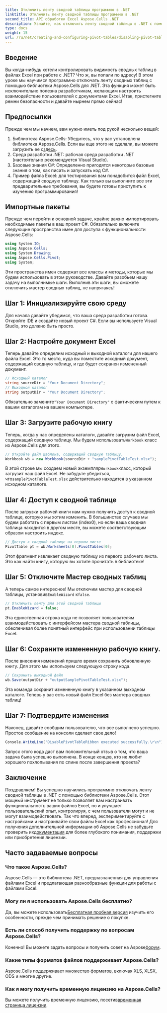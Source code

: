 ```yaml
---
title: Отключить ленту сводной таблицы программно в .NET
linktitle: Отключить ленту сводной таблицы программно в .NET
second_title: API обработки Excel Aspose.Cells .NET
description: Узнайте, как отключить ленту сводной таблицы в .NET с помощью Aspose.Cells. Это пошаговое руководство позволяет легко настроить взаимодействие с Excel.
type: docs
weight: 15
url: /ru/net/creating-and-configuring-pivot-tables/disabling-pivot-table-ribbon/
---
```

## Введение
Вы когда-нибудь хотели контролировать видимость сводных таблиц в файлах Excel при работе с .NET? Что ж, вы попали по адресу! В этом уроке мы научимся программно отключать ленту сводных таблиц с помощью библиотеки Aspose.Cells для .NET. Эта функция может быть исключительно полезна разработчикам, желающим настроить взаимодействие пользователей с документами Excel. Итак, пристегните ремни безопасности и давайте нырнем прямо сейчас!
## Предпосылки
Прежде чем мы начнем, вам нужно иметь под рукой несколько вещей:
1. Библиотека Aspose.Cells: Убедитесь, что у вас установлена библиотека Aspose.Cells. Если вы еще этого не сделали, вы можете загрузить ее с[здесь](https://releases.aspose.com/cells/net/).
2. Среда разработки .NET: рабочая среда разработки .NET (настоятельно рекомендуется Visual Studio).
3. Базовые знания C#: Определенно пригодятся некоторые базовые знания о том, как писать и запускать код C#.
4. Пример файла Excel: для тестирования вам понадобится файл Excel, содержащий сводную таблицу.
Как только вы выполните все эти предварительные требования, вы будете готовы приступить к изучению программирования!
## Импортные пакеты
Прежде чем перейти к основной задаче, крайне важно импортировать необходимые пакеты в ваш проект C#. Обязательно включите следующие пространства имен для доступа к функциональности Aspose.Cells:
```csharp
using System.IO;
using Aspose.Cells;
using System.Drawing;
using Aspose.Cells.Pivot;
using System;
```
Эти пространства имен содержат все классы и методы, которые мы будем использовать в этом руководстве.
Давайте разобьем нашу задачу на выполнимые шаги. Выполнив эти шаги, вы сможете отключить мастер сводных таблиц, не напрягаясь!
## Шаг 1: Инициализируйте свою среду
Для начала давайте убедимся, что ваша среда разработки готова. Откройте IDE и создайте новый проект C#. Если вы используете Visual Studio, это должно быть просто.
## Шаг 2: Настройте документ Excel
Теперь давайте определим исходный и выходной каталоги для нашего файла Excel. Это то место, куда вы поместите исходный документ, содержащий сводную таблицу, и где будет сохранен измененный документ.
```csharp
// Исходный каталог
string sourceDir = "Your Document Directory";
// Выходной каталог
string outputDir = "Your Document Directory";
```
 Обязательно замените`"Your Document Directory"` с фактическим путем к вашим каталогам на вашем компьютере.
## Шаг 3: Загрузите рабочую книгу
 Теперь, когда у нас определены каталоги, давайте загрузим файл Excel, содержащий сводную таблицу. Мы будем использовать`Workbook` класс из Aspose.Cells для этого.
```csharp
// Откройте файл шаблона, содержащий сводную таблицу.
Workbook wb = new Workbook(sourceDir + "samplePivotTableTest.xlsx");
```
 В этой строке мы создаем новый экземпляр`Workbook`класс, который загрузит наш файл Excel. Не забудьте убедиться, что`samplePivotTableTest.xlsx` действительно находится в указанном исходном каталоге.
## Шаг 4: Доступ к сводной таблице
После загрузки рабочей книги нам нужно получить доступ к сводной таблице, которую мы хотим изменить. В большинстве случаев мы будем работать с первым листом (index0), но если ваша сводная таблица находится в другом месте, вы можете соответствующим образом настроить индекс.
```csharp
// Доступ к сводной таблице на первом листе
PivotTable pt = wb.Worksheets[0].PivotTables[0];
```
Этот фрагмент извлекает сводную таблицу из первого рабочего листа. Это как найти книгу, которую вы хотите прочитать в библиотеке!
## Шаг 5: Отключите Мастер сводных таблиц
 А теперь самое интересное! Мы отключим мастер для сводной таблицы, установив`EnableWizard` к`false`.
```csharp
// Отключить ленту для этой сводной таблицы
pt.EnableWizard = false;
```
Эта единственная строка кода не позволяет пользователям взаимодействовать с интерфейсом мастера сводной таблицы, обеспечивая более понятный интерфейс при использовании таблицы Excel.
## Шаг 6: Сохраните измененную рабочую книгу.
После внесения изменений пришло время сохранить обновленную книгу. Для этого мы используем следующую строку кода.
```csharp
// Сохранить выходной файл
wb.Save(outputDir + "outputSamplePivotTableTest.xlsx");
```
Эта команда сохранит измененную книгу в указанном выходном каталоге. Теперь у вас есть новый файл Excel без мастера сводных таблиц!
## Шаг 7: Подтвердите изменения
Наконец, давайте сообщим пользователю, что все выполнено успешно. Простое сообщение на консоли сделает свое дело!
```csharp
Console.WriteLine("DisablePivotTableRibbon executed successfully.\r\n");
```
Запуск этого кода даст вам положительный отзыв о том, что ваша задача была успешно выполнена. В конце концов, кто не любит хорошего похлопывания по спине после завершения проекта?
## Заключение
Поздравляем! Вы успешно научились программно отключать ленту сводной таблицы в .NET с помощью библиотеки Aspose.Cells. Этот мощный инструмент не только позволяет вам настраивать функциональность ваших файлов Excel, но и улучшает пользовательский опыт, контролируя, с чем пользователи могут и не могут взаимодействовать. Так что вперед, экспериментируйте с настройками и настраивайте свои файлы Excel как профессионал! Для получения дополнительной информации об Aspose.Cells не забудьте проверить их[документация](https://reference.aspose.com/cells/net/) для более глубокого понимания, поддержки или приобретения лицензии.
## Часто задаваемые вопросы
### Что такое Aspose.Cells?
Aspose.Cells — это библиотека .NET, предназначенная для управления файлами Excel и предлагающая разнообразные функции для работы с файлами Excel.
### Могу ли я использовать Aspose.Cells бесплатно?
 Да, вы можете использовать[Бесплатная пробная версия](https://releases.aspose.com/) изучить его особенности, прежде чем принимать решение о покупке.
### Есть ли способ получить поддержку по вопросам Aspose.Cells?
 Конечно! Вы можете задать вопросы и получить совет на Aspose[форум](https://forum.aspose.com/c/cells/9).
### Какие типы форматов файлов поддерживает Aspose.Cells?
Aspose.Cells поддерживает множество форматов, включая XLS, XLSX, ODS и многие другие.
### Как я могу получить временную лицензию на Aspose.Cells?
 Вы можете получить временную лицензию, посетив[временная страница лицензии](https://purchase.aspose.com/temporary-license/).